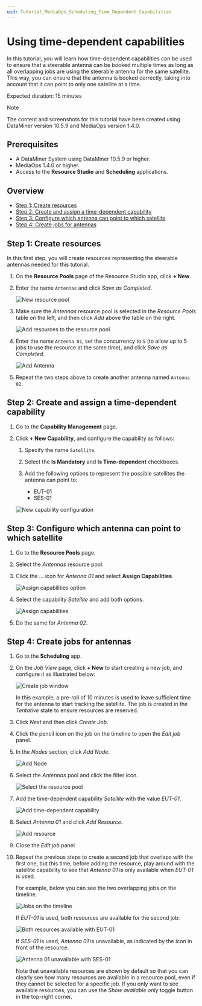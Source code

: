 ```yaml
---
uid: Tutorial_MediaOps_Scheduling_Time_Dependent_Capabilities
---
```


# Using time-dependent capabilities

In this tutorial, you will learn how time-dependent capabilities can be used to ensure that a steerable antenna can be booked multiple times as long as all overlapping jobs are using the steerable antenna for the same satellite. This way, you can ensure that the antenna is booked correctly, taking into account that it can point to only one satellite at a time.

Expected duration: 15 minutes

> [!NOTE]
> The content and screenshots for this tutorial have been created using DataMiner version 10.5.9 and MediaOps version 1.4.0.

## Prerequisites

- A DataMiner System using DataMiner 10.5.9 or higher.
- MediaOps 1.4.0 or higher.
- Access to the **Resource Studio** and **Scheduling** applications.

## Overview

- [Step 1: Create resources](#step-1-create-resources)
- [Step 2: Create and assign a time-dependent capability](#step-2-create-and-assign-a-time-dependent-capability)
- [Step 3: Configure which antenna can point to which satellite](#step-3-configure-which-antenna-can-point-to-which-satellite)
- [Step 4: Create jobs for antennas](#step-4-create-jobs-for-antennas)

## Step 1: Create resources

In this first step, you will create resources representing the steerable antennas needed for this tutorial.

1. On the **Resource Pools** page of the Resource Studio app, click **+ New**.

1. Enter the name `Antennas` and click *Save as Completed*.

   ![New resource pool](~/solutions/images/Resource_Studio_TDC_New_Resource_Pool.png)

1. Make sure the *Antennas* resource pool is selected in the *Resource Pools* table on the left, and then click *Add* above the table on the right.

   ![Add resources to the resource pool](~/solutions/images/Resource_Studio_Add_Antenna_Resources.png)

1. Enter the name `Antenna 01`, set the concurrency to `5` (to allow up to 5 jobs to use the resource at the same time), and click *Save as Completed*.

   ![Add Antenna](~/solutions/images/Resource_Studio_Add_Antenna.png)

1. Repeat the two steps above to create another antenna named `Antenna 02`.

## Step 2: Create and assign a time-dependent capability

1. Go to the **Capability Management** page.

1. Click **+ New Capability**, and configure the capability as follows:

   1. Specify the name `Satellite`.

   1. Select the **Is Mandatory** and **Is Time-dependent** checkboxes.

   1. Add the following options to represent the possible satellites the antenna can point to:

      - EUT-01
      - SES-01

   ![New capability configuration](~/solutions/images/Resource_Studio_TDC_New_Capability.png)

## Step 3: Configure which antenna can point to which satellite

1. Go to the **Resource Pools** page.

1. Select the *Antennas* resource pool.

1. Click the *...* icon for *Antenna 01* and select **Assign Capabilities**.

   ![Assign capabilities option](~/solutions/images/Resource_Studio_TDC_Assign_Satellite.png)

1. Select the capability *Satellite* and add both options.

   ![Assign capabilities](~/solutions/images/Resource_Studio_TDC_Assign_Satellite2.png)

1. Do the same for *Antenna 02*.

## Step 4: Create jobs for antennas

1. Go to the **Scheduling** app.

1. On the *Job View* page, click **+ New** to start creating a new job, and configure it as illustrated below:

   ![Create job window](~/solutions/images/Resource_Studio_TDC_Create_Job1.png)

   In this example, a pre-roll of 10 minutes is used to leave sufficient time for the antenna to start tracking the satellite. The job is created in the *Tentative* state to ensure resources are reserved.

1. Click *Next* and then click *Create Job*.

1. Click the pencil icon on the job on the timeline to open the *Edit job* panel.

1. In the *Nodes* section, click *Add Node*.

   ![Add Node](~/solutions/images/Resource_Studio_TDC_Add_Antenna_Job1.png)

1. Select the *Antennas* pool and click the filter icon.

   ![Select the resource pool](~/solutions/images/Resource_Studio_TDC_Add_Antenna_Filter_Job1.png)

1. Add the time-dependent capability *Satellite* with the value *EUT-01*.

   ![Add time-dependent capability](~/solutions/images/Resource_Studio_TDC_Add_Antenna_Filter2_Job1.png)

1. Select *Antenna 01* and click *Add Resource*.

   ![Add resource](~/solutions/images/Resource_Studio_TDC_Add_Antenna2_Job1.png)

1. Close the *Edit job* panel

1. Repeat the previous steps to create a second job that overlaps with the first one, but this time, before adding the resource, play around with the satellite capability to see that *Antenna 01* is only available when *EUT-01* is used.

   For example, below you can see the two overlapping jobs on the timeline.

   ![Jobs on the timeline](~/solutions/images/Resource_Studio_TDC_2Jobs.png)

   If *EUT-01* is used, both resources are available for the second job:

   ![Both resources available with EUT-01](~/solutions/images/Resource_Studio_TDC_2Jobs_EUT.png)

   If *SES-01* is used, *Antenna 01* is unavailable, as indicated by the icon in front of the resource.

   ![Antenna 01 unavailable with SES-01](~/solutions/images/Resource_Studio_TDC_2Jobs_SES.png)

   Note that unavailable resources are shown by default so that you can clearly see how many resources are available in a resource pool, even if they cannot be selected for a specific job. If you only want to see available resources, you can use the *Show available only* toggle button in the top-right corner.
